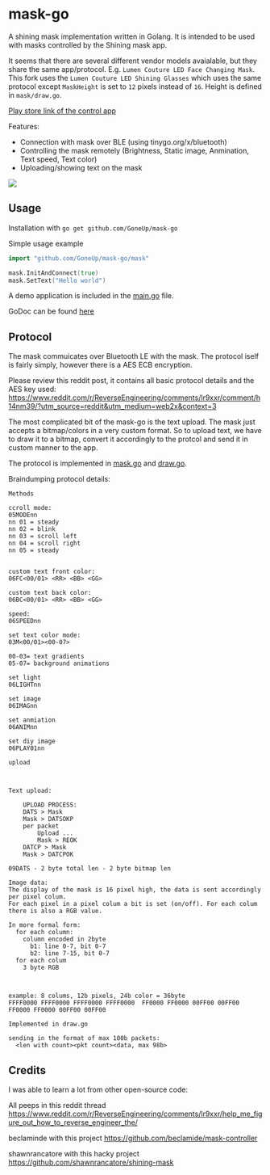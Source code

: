 # mask-go
A shining mask implementation written in Golang. It is intended to be used with masks controlled by the Shining mask app.

It seems that there are several different vendor models avaialable, but they share the same app/protocol. E.g. `Lumen Couture LED Face Changing Mask`. This fork uses the `Lumen Couture LED Shining Glasses` which uses the same protocol except `MaskHeight` is set to `12` pixels instead of `16`. Height is defined in `mask/draw.go`.

[Play store link of the control app](https://play.google.com/store/apps/details?id=cn.com.heaton.shiningmask)

Features:
- Connection with mask over BLE (using tinygo.org/x/bluetooth)
- Controlling the mask remotely (Brightness, Static image, Anmination, Text speed, Text color)
- Uploading/showing text on the mask

![](image.png)
## Usage
Installation with
`go get github.com/GoneUp/mask-go`


Simple usage example
```go
import "github.com/GoneUp/mask-go/mask"

mask.InitAndConnect(true)
mask.SetText("Hello world")
```

A demo application is included in the [main.go](main.go) file.

GoDoc can be found [here](https://pkg.go.dev/github.com/GoneUp/mask-go)
## Protocol
The mask commuicates over Bluetooth LE with the mask. The protocol iself is fairly simply, however there is a AES ECB encryption.

Please review this reddit post, it contains all basic protocol details and the AES key used: https://www.reddit.com/r/ReverseEngineering/comments/lr9xxr/comment/h14nm39/?utm_source=reddit&utm_medium=web2x&context=3

The most complicated bit of the mask-go is the text upload. The mask just accepts a bitmap/colors in a very custom format.
So to upload text, we have to draw it to a bitmap, convert it accordingly to the protcol and send it in custom manner to the app.

The protocol is implemented in [mask.go](mask/mask.go) and [draw.go](mask/draw.go).

Braindumping protocol details:

```
Methods

ccroll mode:
05MODEnn
nn 01 = steady
nn 02 = blink
nn 03 = scroll left
nn 04 = scroll right
nn 05 = steady


custom text front color:
06FC<00/01> <RR> <BB> <GG>

custom text back color:
06BC<00/01> <RR> <BB> <GG>

speed:
06SPEEDnn

set text color mode:
03M<00/01><00-07>

00-03= text gradients
05-07= background animations

set light
06LIGHTnn

set image
06IMAGnn

set anmiation
06ANIMnn

set diy image
06PLAY01nn

upload



Text upload:

	UPLOAD PROCESS:
	DATS > Mask
	Mask > DATSOKP
	per packet
		Upload ...
		Mask > REOK
	DATCP > Mask
	Mask > DATCPOK

09DATS - 2 byte total len - 2 byte bitmap len

Image data:
The display of the mask is 16 pixel high, the data is sent accordingly per pixel colum.
For each pixel in a pixel colum a bit is set (on/off). For each colum there is also a RGB value.

In more formal form:
  for each column:
    column encoded in 2byte
      b1: line 0-7, bit 0-7
      b2: line 7-15, bit 0-7
  for each colum
    3 byte RGB



example: 8 colums, 12b pixels, 24b color = 36byte
FFFF0000 FFFF0000 FFFF0000 FFFF0000  FF0000 FF0000 00FF00 00FF00 FF0000 FF0000 00FF00 00FF00

Implemented in draw.go

sending in the format of max 100b packets:
  <len with count><pkt count><data, max 98b>
```


## Credits

I was able to learn a lot from other open-source code:

All peeps in this reddit thread https://www.reddit.com/r/ReverseEngineering/comments/lr9xxr/help_me_figure_out_how_to_reverse_engineer_the/

beclaminde with this project https://github.com/beclamide/mask-controller

shawnrancatore with this hacky project https://github.com/shawnrancatore/shining-mask
